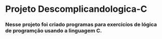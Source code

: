 # Projeto Descomplicandologica-C

### Nesse projeto foi criado programas para exercicíos de lógica de programção usando a linguagem C.